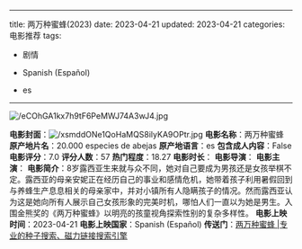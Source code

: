
---
title: 两万种蜜蜂(2023)
date: 2023-04-21
updated: 2023-04-21
categories: 电影推荐
tags:

- 剧情

- Spanish (Español)
- es
---

<img src="https://image.tmdb.org/t/p/original/eCOhGA1kx7h9tF6PeMWJ74A3wJ4.jpg" alt="/eCOhGA1kx7h9tF6PeMWJ74A3wJ4.jpg" title="/eCOhGA1kx7h9tF6PeMWJ74A3wJ4.jpg">

**电影封面**：<img src="https://image.tmdb.org/t/p/w200/xsmddONe1QoHaMQS8ilyKA9OPtr.jpg" alt="/xsmddONe1QoHaMQS8ilyKA9OPtr.jpg" title="/xsmddONe1QoHaMQS8ilyKA9OPtr.jpg">
**电影名称**：两万种蜜蜂
**原产地片名**：20.000 especies de abejas
**原产地语言**：es
**包含成人内容**：False
**电影评分**：7.0
**评分人数**：57
**热门程度**：18.27
**电影时长**：
**电影导演**：
**电影主演**：
**电影简介**：8岁露西亚生来就与众不同，她对自己要成为男孩还是女孩举棋不定。露西亚的母亲安妮正在经历自己的事业和感情危机，她带着孩子利用暑假回到与养蜂生产息息相关的母亲家中，并对小镇所有人隐瞒孩子的情况。然而露西亚认为这是她向所有人展示自己女孩形象的完美时机，哪怕人们一直以为她是男生。入围金熊奖的《两万种蜜蜂》以明亮的孩童视角探索性别的复杂多样性。
**电影上映时间**：2023-04-21
**电影上映国家**：Spanish (Español)
**传送门**：[两万种蜜蜂 |专业的种子搜索、磁力链接搜索引擎](https://movie.amd794.com:2083/?search=20.000%20especies%20de%20abejas&ordering=&mode=match_phrase&page_size=10&page=1)

